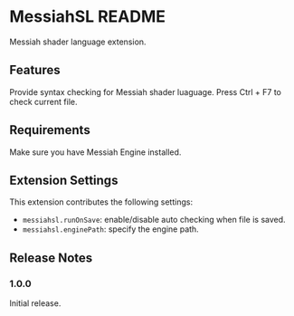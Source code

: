 # MessiahSL README

Messiah shader language extension.

## Features

Provide syntax checking for Messiah shader luaguage. Press Ctrl + F7 to check current file.

## Requirements

Make sure you have Messiah Engine installed.

## Extension Settings

This extension contributes the following settings:

* `messiahsl.runOnSave`: enable/disable auto checking when file is saved.
* `messiahsl.enginePath`: specify the engine path.

## Release Notes

### 1.0.0

Initial release.
